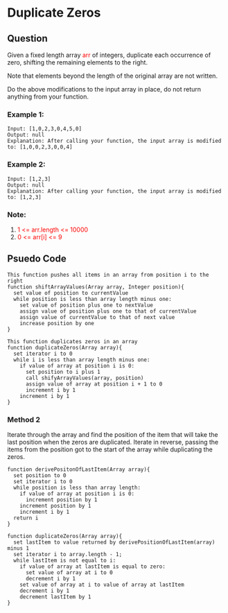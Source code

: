 # Duplicate Zeros
## Question
Given a fixed length array <span style="color:red">arr</span> of integers, duplicate each occurrence of zero, shifting the remaining elements to the right.

Note that elements beyond the length of the original array are not written.

Do the above modifications to the input array in place, do not return anything from your function.



### Example 1:
~~~
Input: [1,0,2,3,0,4,5,0]
Output: null
Explanation: After calling your function, the input array is modified to: [1,0,0,2,3,0,0,4]
~~~
### Example 2:
~~~
Input: [1,2,3]
Output: null
Explanation: After calling your function, the input array is modified to: [1,2,3]
~~~


### Note:

1. <span style="color:red">1 <= arr.length <= 10000</span>
2. <span style="color:red">0 <= arr[i] <= 9</span>

## Psuedo Code
```
This function pushes all items in an array from position i to the right
function shiftArrayValues(Array array, Integer position){
  set value of position to currentValue
  while position is less than array length minus one:
    set value of position plus one to nextValue
    assign value of position plus one to that of currentValue
    assign value of currentValue to that of next value
    increase position by one
}

This function duplicates zeros in an array
function duplicateZeros(Array array){
  set iterator i to 0
  while i is less than array length minus one:
    if value of array at position i is 0:
      set position to i plus 1
      call shifyArrayValues(array, position)
      assign value of array at position i + 1 to 0
      increment i by 1
    increment i by 1
}
```

### Method 2
Iterate through the array and find the position of the item that will take the last position when the zeros are duplicated.
Iterate in reverse, passing the items from the position got to the start of the array while duplicating the zeros.
```
function derivePositonOfLastItem(Array array){
  set position to 0
  set iterator i to 0
  while position is less than array length:
    if value of array at position i is 0:
      increment position by 1
    increment position by 1
    increment i by 1
  return i
}

function duplicateZeros(Array array){
  set lastItem to value returned by derivePositionOfLastItem(array) minus 1
  set iterator i to array.length - 1;
  while lastItem is not equal to i:
    if value of array at lastItem is equal to zero:
      set value of array at i to 0
      decrement i by 1
    set value of array at i to value of array at lastItem
    decrement i by 1
    decrement lastItem by 1
}

```
